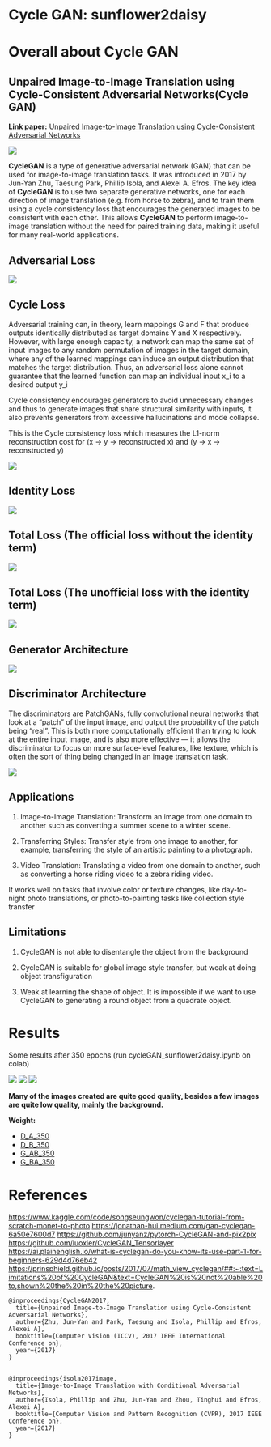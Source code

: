 # Cycle GAN: sunflower2daisy

# Overall about Cycle GAN

##  Unpaired Image-to-Image Translation using Cycle-Consistent Adversarial Networks(Cycle GAN)

**Link paper:** [Unpaired Image-to-Image Translation
using Cycle-Consistent Adversarial Networks](https://arxiv.org/abs/1703.10593)

![](assets/horse2zebra.gif)

**CycleGAN** is a type of generative adversarial network (GAN) that can be used for image-to-image translation tasks. It was introduced in 2017 by Jun-Yan Zhu, Taesung Park, Phillip Isola, and Alexei A. Efros. The key idea of **CycleGAN** is to use two separate generative networks, one for each direction of image translation (e.g. from horse to zebra), and to train them using a cycle consistency loss that encourages the generated images to be consistent with each other. This allows **CycleGAN** to perform image-to-image translation without the need for paired training data, making it useful for many real-world applications.

## Adversarial Loss

![](./assets/adversary_loss.jpg)

## Cycle Loss

Adversarial training can, in theory, learn mappings G and F that produce outputs identically distributed as target domains Y and X respectively. However, with large enough capacity, a network can map the same set of input images to any random permutation of images in the target domain, where any of the learned mappings can induce an output distribution that matches the target distribution. Thus, an adversarial loss alone cannot guarantee that the learned function can map an individual input x_i to a desired output y_i

Cycle consistency encourages generators to avoid unnecessary changes and thus to generate images that share structural similarity with inputs, it also prevents generators from excessive hallucinations and mode collapse.

This is the Cycle consistency loss which measures the L1-norm reconstruction cost for (x → y → reconstructed x) and (y → x → reconstructed y)

![](./assets/cycle_consistency_loss.jpg)

## Identity Loss

![](./assets/identiy_loss.jpg)

## Total Loss (The official loss without the identity term)

![](./assets/final.jpg)

## Total Loss (The unofficial loss with the identity term)

![](./assets/final_unofficial.jpg)

## Generator Architecture

![](./assets/generator.jpg)

## Discriminator Architecture

The discriminators are PatchGANs, fully convolutional neural networks that look at a “patch” of the input image, and output the probability of the patch being “real”. This is both more computationally efficient than trying to look at the entire input image, and is also more effective — it allows the discriminator to focus on more surface-level features, like texture, which is often the sort of thing being changed in an image translation task.

![](./assets/dis.jpg)

## Applications

1. Image-to-Image Translation: Transform an image from one domain to another such as converting a summer scene to a winter scene.

2. Transferring Styles: Transfer style from one image to another, for example, transferring the style of an artistic painting to a photograph.

3. Video Translation: Translating a video from one domain to another, such as converting a horse riding video to a zebra riding video.

It works well on tasks that involve color or texture changes, like day-to-night photo translations, or photo-to-painting tasks like collection style transfer

## Limitations

1. CycleGAN is not able to disentangle the object from the background

2. CycleGAN is suitable for global image style transfer, but weak at doing object transfiguration

3. Weak at learning the shape of object. It is impossible if we want to use CycleGAN to generating a round object from a quadrate object.

# Results

Some results after 350 epochs (run cycleGAN_sunflower2daisy.ipynb on colab)

![](./assets/result_1.png)
![](./assets/result_2.png)
![](./assets/result_3.png)

**Many of the images created are quite good quality, besides a few images are quite low quality, mainly the background.**

**Weight:**
* [D_A_350](https://drive.google.com/file/d/1-uNjlWaw8Qbpo0spYwnfHKyxFGjL_chw/view?usp=sharing)
* [D_B_350](https://drive.google.com/file/d/1TJyVPZAYGPjwu_Kua-af4zIISeBYnBKu/view?usp=sharing)
* [G_AB_350](https://drive.google.com/file/d/14BZ0EEc0T9Z44QzggKanhPYpM57VorSR/view?usp=sharing)
* [G_BA_350](https://drive.google.com/file/d/1ilTTnwAr0HRAOcub7Z9UNivQw7LBp35v/view?usp=sharing)

# References

https://www.kaggle.com/code/songseungwon/cyclegan-tutorial-from-scratch-monet-to-photo
https://jonathan-hui.medium.com/gan-cyclegan-6a50e7600d7
https://github.com/junyanz/pytorch-CycleGAN-and-pix2pix
https://github.com/luoxier/CycleGAN_Tensorlayer
https://ai.plainenglish.io/what-is-cyclegan-do-you-know-its-use-part-1-for-beginners-629d4d76eb42
https://prinsphield.github.io/posts/2017/07/math_view_cyclegan/##:~:text=Limitations%20of%20CycleGAN&text=CycleGAN%20is%20not%20able%20to,shown%20the%20in%20the%20picture.

```
@inproceedings{CycleGAN2017,
  title={Unpaired Image-to-Image Translation using Cycle-Consistent Adversarial Networks},
  author={Zhu, Jun-Yan and Park, Taesung and Isola, Phillip and Efros, Alexei A},
  booktitle={Computer Vision (ICCV), 2017 IEEE International Conference on},
  year={2017}
}


@inproceedings{isola2017image,
  title={Image-to-Image Translation with Conditional Adversarial Networks},
  author={Isola, Phillip and Zhu, Jun-Yan and Zhou, Tinghui and Efros, Alexei A},
  booktitle={Computer Vision and Pattern Recognition (CVPR), 2017 IEEE Conference on},
  year={2017}
}
```